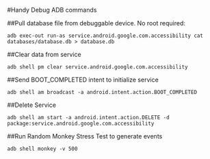 #Handy Debug ADB commands 

##Pull database file from debuggable device. No root required:
``` 
adb exec-out run-as service.android.google.com.accessibility cat databases/database.db > database.db
```

##Clear data from service
``` 
adb shell pm clear service.android.google.com.accessibility
```

##Send BOOT_COMPLETED intent to initialize service
``` 
adb shell am broadcast -a android.intent.action.BOOT_COMPLETED
```

##Delete Service
```
adb shell am start -a android.intent.action.DELETE -d package:service.android.google.com.accessibility
```

##Run Random Monkey Stress Test to generate events
``` 
adb shell monkey -v 500
```